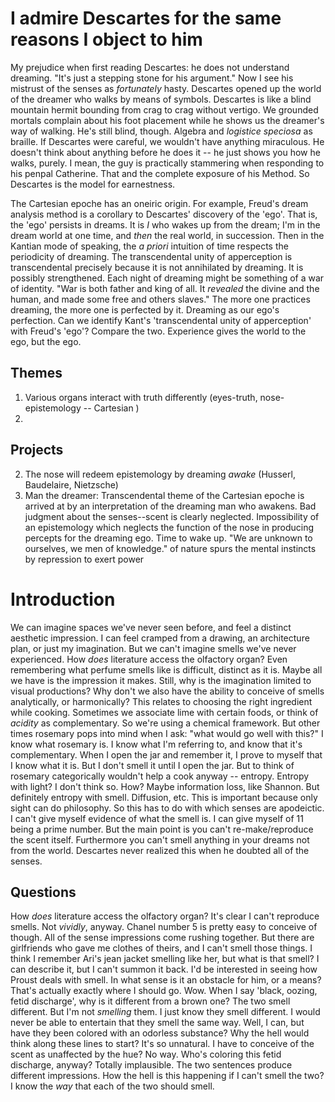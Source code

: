 # I admire Descartes for the same reasons I object to him

My prejudice when first reading Descartes: he does not understand dreaming.
"It's just a stepping stone for his argument."
Now I see his mistrust of the senses as *fortunately* hasty.
Descartes opened up the world of the dreamer who walks by means of symbols.
Descartes is like a blind mountain hermit bounding from crag to crag without vertigo.
We grounded mortals complain about his foot placement while he shows us the dreamer's way of walking.
He's still blind, though. Algebra and *logistice speciosa* as braille.
If Descartes were careful, we wouldn't have anything miraculous.
He doesn't think about anything before he does it -- he just shows you how he walks, purely.
I mean, the guy is practically stammering when responding to his penpal Catherine.
That and the complete exposure of his Method.
So Descartes is the model for earnestness.

The Cartesian epoche has an oneiric origin.
For example, Freud's dream analysis method is a corollary to Descartes' discovery of the 'ego'.
That is, the 'ego' persists in dreams.
It is *I* who wakes up from the dream; I'm in the dream world at one time, and *then* the real world, in succession.
Then in the Kantian mode of speaking, the *a priori* intuition of time respects the periodicity of dreaming.
The transcendental unity of apperception is transcendental precisely because it is not annihilated by dreaming.
It is possibly strengthened. Each night of dreaming might be something of a war of identity.
"War is both father and king of all. It *revealed* the divine and the human, and made some free and others slaves."
The more one practices dreaming, the more one is perfected by it. Dreaming as our ego's perfection.
Can we identify Kant's 'transcendental unity of apperception' with Freud's 'ego'? Compare the two.
Experience gives the world to the ego, but the ego.

## Themes

1. Various organs interact with truth differently (eyes-truth, nose-epistemology -- Cartesian )
2. 

## Projects
2. The nose will redeem epistemology by dreaming *awake* (Husserl, Baudelaire, Nietzsche)
6. Man the dreamer: Transcendental theme of the Cartesian epoche is arrived at by an interpretation of the dreaming man who awakens. Bad judgment about the senses--scent is clearly neglected. Impossibility of an epistemology which neglects the function of the nose in producing percepts for the dreaming ego. Time to wake up. "We are unknown to ourselves, we men of knowledge."
of nature spurs the mental instincts by repression to exert power

# Introduction

We can imagine spaces we've never seen before, and feel a distinct aesthetic impression.
I can feel cramped from a drawing, an architecture plan, or just my imagination.
But we can't imagine smells we've never experienced.
How *does* literature access the olfactory organ?
Even remembering what perfume smells like is difficult, distinct as it is.
Maybe all we have is the impression it makes.
Still, why is the imagination limited to visual productions?
Why don't we also have the ability to conceive of smells analytically, or harmonically?
This relates to choosing the right ingredient while cooking.
Sometimes we associate lime with certain foods, or think of *acidity* as complementary.
So we're using a chemical framework.
But other times rosemary pops into mind when I ask: "what would go well with this?"
I know what rosemary is.
I know what I'm referring to, and know that it's complementary.
When I open the jar and remember it, I prove to myself that I know what it is.
But I don't smell it until I open the jar.
But to think of rosemary categorically wouldn't help a cook anyway -- entropy.
Entropy with light? I don't think so. How? Maybe information loss, like Shannon.
But definitely entropy with smell. Diffusion, etc.
This is important because only sight can do philosophy.
So this has to do with which senses are apodeictic.
I can't give myself evidence of what the smell is.
I can give myself of 11 being a prime number.
But the main point is you can't re-make/reproduce the scent itself.
Furthermore you can't smell anything in your dreams not from the world.
Descartes never realized this when he doubted all of the senses.

## Questions

How *does* literature access the olfactory organ?
It's clear I can't reproduce smells.
Not *vividly*, anyway.
Chanel number 5 is pretty easy to conceive of though.
All of the sense impressions come rushing together.
But there are girlfriends who gave me clothes of theirs, and I can't smell those things.
I think I remember Ari's jean jacket smelling like her, but what is that smell?
I can describe it, but I can't summon it back.
I'd be interested in seeing how Proust deals with smell.
In what sense is it an obstacle for him, or a means?
That's actually exactly where I should go. Wow.
When I say 'black, oozing, fetid discharge', why is it different from a brown one?
The two smell different.
But I'm not *smelling* them.
I just know they smell different.
I would never be able to entertain that they smell the same way.
Well, I can, but have they been colored with an odorless substance?
Why the hell would think along these lines to start? It's so unnatural.
I have to conceive of the scent as unaffected by the hue? No way.
Who's coloring this fetid discharge, anyway?
Totally implausible. The two sentences produce different impressions.
How the hell is this happening if I can't smell the two?
I know the *way* that each of the two should smell.
